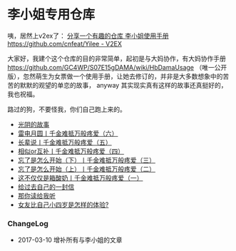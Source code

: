 # 李小姐专用仓库

咦，居然上v2ex了： [分享一个有趣的仓库 李小姐使用手册 https://github.com/cnfeat/Yilee - V2EX](https://www.v2ex.com/t/339963#reply27)

大家好，我建个这个仓库的目的非常简单，起初是与大妈协作，有大妈协作手册 https://github.com/GC4WP/S07E15gDAMA/wiki/HbDamaUsage （唯一公开版），忽然萌生为女票做一个使用手册，让她去修订的，并非是大多数想象中的苦苦的默默的观望的单恋的故事， anyway 其实现实真有这样的故事还真挺好的，我也祝福。


路过的狗，不要怪我，你们自己跑上来的。

* [光阴的故事](https://mp.weixin.qq.com/s?__biz=MzA4MTQ0NDQxNg==&mid=2650639252&idx=1&sn=bbf78e3ed807f77a04fc9bd10a5d98c6&chksm=879dc0bbb0ea49adf31cb4bb6b3307472f08bdc6d443ee77c3b2bf23929d131315e0dd90e8c1&scene=4#wechat_redirect)
* [雷电月圆丨千金难抵万般疼爱（六）](https://mp.weixin.qq.com/s?__biz=MzA4MTQ0NDQxNg==&mid=402595311&idx=1&sn=3f85645bc76610a765bd3968a493dcc1&scene=4#wechat_redirect)
* [长辈说丨千金难抵万般疼爱（五）](https://mp.weixin.qq.com/s?__biz=MzA4MTQ0NDQxNg==&mid=402465446&idx=1&sn=e54ff61d40f1c84bb151b887c626d805&scene=4#wechat_redirect)
* [相似or互补丨千金难抵万般疼爱（四）](https://mp.weixin.qq.com/s?__biz=MzA4MTQ0NDQxNg==&mid=402180840&idx=1&sn=38ba540ff88fbb3e5696dac50011cef7&scene=4#wechat_redirect)
* [忘了是怎么开始（下）丨千金难抵万般疼爱（三）](https://mp.weixin.qq.com/s?__biz=MzA4MTQ0NDQxNg==&mid=402128568&idx=1&sn=68dd93b84fe723787f7f6935775b1ec0&scene=4#wechat_redirect)
* [忘了是怎么开始（上）丨千金难抵万般疼爱（二）](https://mp.weixin.qq.com/s?__biz=MzA4MTQ0NDQxNg==&mid=402020073&idx=1&sn=d4c1f1b90cbc98c07081002723e9db71&scene=4#wechat_redirect)
* [这不仅仅是箱酸奶丨千金难抵万般疼爱（一）](https://mp.weixin.qq.com/s?__biz=MzA4MTQ0NDQxNg==&mid=401949215&idx=1&sn=3ca5596f44c3016a2946f71d6530712b&scene=4#wechat_redirect)
* [给过去自己的一封信](https://mp.weixin.qq.com/s?__biz=MzA4MTQ0NDQxNg==&mid=2650639279&idx=1&sn=c21cb9010f1cb486f550a9361a4f754b&chksm=879dc080b0ea49963a3a01b29664ff8a4cf00d38f59dc20e926e9cae1701e2b537a46b90ddd9&scene=4#wechat_redirect)
* [那你读给我听](https://mp.weixin.qq.com/s?__biz=MzA4MTQ0NDQxNg==&mid=201173562&idx=1&sn=cde08015554e3a787d1b596d4b38e053&scene=4#wechat_redirect)
* [女友比自己小四岁是怎样的体验?](https://mp.weixin.qq.com/s?__biz=MzA4MTQ0NDQxNg==&mid=400623930&idx=1&sn=249e8bbed1dc17cf2be5ab11fded62a0&scene=4#wechat_redirect)


### ChangeLog


- 2017-03-10 增补所有与李小姐的文章